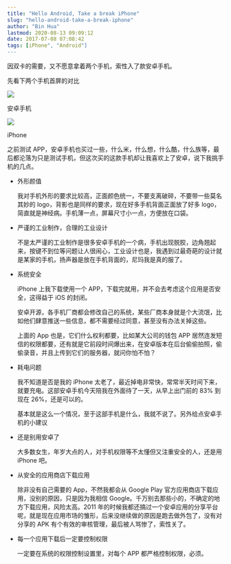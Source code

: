 ```yaml
---
title: "Hello Android, Take a break iPhone"
slug: "hello-android-take-a-break-iphone"
author: "Bin Hua"
lastmod: 2020-08-13 09:09:12
date: 2017-07-08 07:08:42
tags: [iPhone", "Android"]
---
```


因双卡的需要，又不愿意拿着两个手机，索性入了款安卓手机。

先看下两个手机首屏的对比

![](/imgs/iphoneandroid_01.png)

安卓手机

![](/imgs/iphoneandroid_02.PNG)

iPhone

之前测试 APP，安卓手机也买过一些，什么米，什么想，什么酷，什么族等，最后都沦落为只是测试手机，但这次买的这款手机却让我喜欢上了安卓，说下我挑手机的几点。

- 外形颜值

    我对手机外形的要求比较高，正面颜色统一，不要支离破碎，不要带一些莫名其妙的 logo，背影也是同样的要求，现在好多手机背面正面放了好多 logo，简直就是神经病。手机薄一点，屏幕尺寸小一点，方便放在口袋。

- 严谨的工业制作，合理的工业设计

    不是太严谨的工业制作是很多安卓手机的一个病，手机出现脱胶，边角翘起来，按键不到位等问题让人很闹心，工业设计也是，我遇到过最奇葩的设计就是某家的手机，扬声器是放在手机背面的，尼玛我是真的服了。

- 系统安全

    iPhone 上我下载使用一个 APP，下载完就用，并不会去考虑这个应用是否安全，这得益于 iOS 的封闭。

    安卓开源，各手机厂商都会修改自己的系统，某些厂商本身就是个大流氓，比如他们肆意推送一些信息，都不需要经过同意，甚至没有办法关掉这些。

    上面的 App 也是，它们什么权利都要，比如某大公司的钱包 APP 居然连发短信的权限都要，还有就是它前段时间爆出来，在安卓版本在后台偷偷拍照，偷偷录音，并且上传到它们的服务器，就问你怕不怕？

- 耗电问题

    我不知道是否是我的 iPhone 太老了，最近掉电非常快，常常半天时间下来，就要充电。这部安卓手机今天陪我在外面待了一天，从早上出门前的 83% 到现在 26%，还是可以的。

    基本就是这么一个情况，至于这部手机是什么，我就不说了。另外给点安卓手机的小建议

- 还是别用安卓了

    大多数女生，年岁大点的人，对手机权限等不太懂但又注重安全的人，还是用 iPhone 吧。

- 从安全的应用商店下载应用

    除非没有自己需要的 App，不然我都会从 Google Play 官方应用商店下载应用，没别的原因，只是因为我相信 Google。千万别去那些小的，不确定的地方下载应用，风险太高。2011 年的时候我都还搞过一个安卓应用的分享平台呢，就是现在应用市场的雏形，后来没继续做的原因是跑去做外包了，没有对分享的 APK 有个有效的审核管理，最后被人骂惨了，索性关了。

- 每一个应用下载后一定要控制权限

    一定要在系统的权限控制设置里，对每个 APP 都严格控制权限，必须。